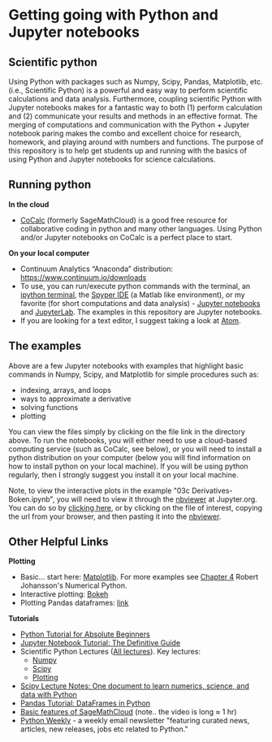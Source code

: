 # Getting going with Python and Jupyter notebooks

## Scientific python

Using Python with packages such as Numpy, Scipy, Pandas, Matplotlib, etc. (i.e., Scientific Python) is a powerful and easy way to perform scientific calculations and data analysis. Furthermore, coupling scientific Python with Jupyter notebooks makes for a fantastic way to both (1) perform calculation and (2) communicate your results and methods in an effective format. The merging of computations and communication with the Python + Jupyter notebook paring makes the combo and excellent choice for research, homework, and playing around with numbers and functions. The purpose of this repository is to help get students up and running with the basics of using Python and Jupyter notebooks for science calculations.

## Running python

**In the cloud**
* [CoCalc][1] (formerly SageMathCloud) is a good free resource for collaborative coding in python and many other languages. Using Python and/or Jupyter notebooks on CoCalc is a perfect place to start.

**On your local computer**
* Continuum Analytics “Anaconda” distribution: https://www.continuum.io/downloads
* To use, you can run/execute python commands with the terminal, an [ipython terminal][2], the [Spyper IDE][3] (a Matlab like environment), or my favorite (for short computations and data analysis) - [Jupyter notebooks][4] and [JupyterLab][5]. The examples in this repository are Jupyter notebooks.
* If you are looking for a text editor, I suggest taking a look at [Atom][6].

## The examples

Above are a few Jupyter notebooks with examples that highlight basic commands in Numpy, Scipy, and Matplotlib for simple procedures such as:
* indexing, arrays, and loops
* ways to approximate a derivative
* solving functions
* plotting

You can view the files simply by clicking on the file link in the directory above. To run the notebooks, you will either need to use a cloud-based computing service (such as CoCalc, see below), or you will need to install a python distribution on your computer (below you will find information on how to install python on your local machine). If you will be using python regularly, then I strongly suggest you install it on your local machine.

Note, to view the interactive plots in the example "03c Derivatives-Boken.ipynb", you will need to view it through the [nbviewer][7] at Jupyter.org. You can do so by [clicking here][8], or by clicking on the file of interest, copying the url from your browser, and then pasting it into the [nbviewer][9].

## Other Helpful Links

**Plotting**
* Basic… start here: [Matplotlib][10]. For more examples see [Chapter 4][11] Robert Johansson's Numerical Python.
* Interactive plotting: [Bokeh][12]
* Plotting Pandas dataframes: [link][13]

**Tutorials**
* [Python Tutorial for Absolute Beginners][14]
* [Jupyter Notebook Tutorial: The Definitive Guide][15]
* Scientific Python Lectures ([All lectures][16]). Key lectures:
	* [Numpy][17]
	* [Scipy][18]
	* [Plotting][19]
* [Scipy Lecture Notes: One document to learn numerics, science, and data with Python][20]
* [Pandas Tutorial: DataFrames in Python][21]
* [Basic features of SageMathCloud][22] (note.. the video is long ≈ 1 hr)
* [Python Weekly][23] - a weekly email newsletter "featuring curated news, articles, new releases, jobs etc related to Python." 

[1]:	https://cocalc.com
[2]:	http://ipython.org/
[3]:	https://pythonhosted.org/spyder/
[4]:	http://jupyter.org/
[5]:	https://jupyterlab.readthedocs.io/en/stable/
[6]:	https://atom.io/
[7]:	http://nbviewer.jupyter.org/
[8]:	http://nbviewer.jupyter.org/github/kstrm/Starting-out-with-python/blob/master/03c%20Derivatives-Boken.ipynb
[9]:	http://nbviewer.jupyter.org/
[10]:	https://github.com/jrjohansson/scientific-python-lectures/blob/master/Lecture-4-Matplotlib.ipynb
[11]:	https://github.com/jrjohansson/numerical-python-book-code/blob/master/ch04-code-listing.ipynb
[12]:	http://bokeh.pydata.org/en/latest/
[13]:	http://pandas.pydata.org/pandas-docs/stable/visualization.html
[14]:	http://stackabuse.com/python-tutorial-for-absolute-beginners/
[15]:	https://www.datacamp.com/community/tutorials/tutorial-jupyter-notebook#gs.A793bLk
[16]:	https://github.com/jrjohansson/scientific-python-lectures
[17]:	http://nbviewer.jupyter.org/github/jrjohansson/scientific-python-lectures/blob/master/Lecture-2-Numpy.ipynb
[18]:	http://nbviewer.jupyter.org/github/jrjohansson/scientific-python-lectures/blob/master/Lecture-3-Scipy.ipynb
[19]:	https://github.com/jrjohansson/scientific-python-lectures/blob/master/Lecture-4-Matplotlib.ipynb
[20]:	http://www.scipy-lectures.org
[21]:	https://www.datacamp.com/community/tutorials/pandas-tutorial-dataframe-python#gs.D1109lg
[22]:	https://www.youtube.com/watch?v=_ff2HdME8MI
[23]:	https://www.pythonweekly.com
